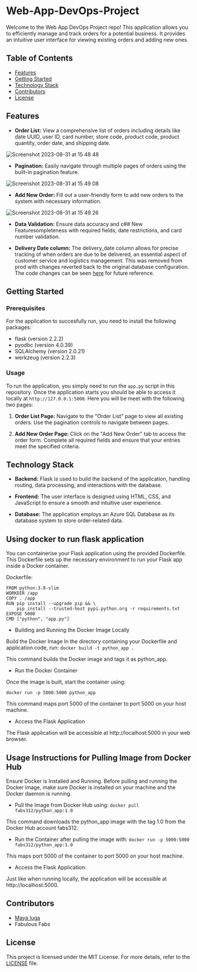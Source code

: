 # Web-App-DevOps-Project

Welcome to the Web App DevOps Project repo! This application allows you to efficiently manage and track orders for a potential business. It provides an intuitive user interface for viewing existing orders and adding new ones.

## Table of Contents

- [Features](#features)
- [Getting Started](#getting-started)
- [Technology Stack](#technology-stack)
- [Contributors](#contributors)
- [License](#license)

## Features

- **Order List:** View a comprehensive list of orders including details like date UUID, user ID, card number, store code, product code, product quantity, order date, and shipping date.
  
![Screenshot 2023-08-31 at 15 48 48](https://github.com/maya-a-iuga/Web-App-DevOps-Project/assets/104773240/3a3bae88-9224-4755-bf62-567beb7bf692)

- **Pagination:** Easily navigate through multiple pages of orders using the built-in pagination feature.
  
![Screenshot 2023-08-31 at 15 49 08](https://github.com/maya-a-iuga/Web-App-DevOps-Project/assets/104773240/d92a045d-b568-4695-b2b9-986874b4ed5a)

- **Add New Order:** Fill out a user-friendly form to add new orders to the system with necessary information.
  
![Screenshot 2023-08-31 at 15 49 26](https://github.com/maya-a-iuga/Web-App-DevOps-Project/assets/104773240/83236d79-6212-4fc3-afa3-3cee88354b1a)

- **Data Validation:** Ensure data accuracy and c## New Featuresompleteness with required fields, date restrictions, and card number validation.

- **Delivery Date column:** The delivery_date column allows for precise tracking of when orders are due to be delivered, an essential aspect of customer service and logistics management.
This was removed from prod with changes reverted back to the original database configuration. The code changes can be seen [here](https://github.com/fabs312/ci-cd-project/commit/2f4fc789828b581e6c5486e0f5e57266c65f9e9c) for future reference.

## Getting Started

### Prerequisites

For the application to succesfully run, you need to install the following packages:

- flask (version 2.2.2)
- pyodbc (version 4.0.39)
- SQLAlchemy (version 2.0.21)
- werkzeug (version 2.2.3)

### Usage

To run the application, you simply need to run the `app.py` script in this repository. Once the application starts you should be able to access it locally at `http://127.0.0.1:5000`. Here you will be meet with the following two pages:

1. **Order List Page:** Navigate to the "Order List" page to view all existing orders. Use the pagination controls to navigate between pages.

2. **Add New Order Page:** Click on the "Add New Order" tab to access the order form. Complete all required fields and ensure that your entries meet the specified criteria.

## Technology Stack

- **Backend:** Flask is used to build the backend of the application, handling routing, data processing, and interactions with the database.

- **Frontend:** The user interface is designed using HTML, CSS, and JavaScript to ensure a smooth and intuitive user experience.

- **Database:** The application employs an Azure SQL Database as its database system to store order-related data.

## Using docker to run flask application

You can containerise your Flask application using the provided Dockerfile. This Dockerfile sets up the necessary environment to run your Flask app inside a Docker container.

Dockerfile:
```
FROM python:3.8-slim
WORKDIR /app
COPY . /app
RUN pip install --upgrade pip && \
    pip install --trusted-host pypi.python.org -r requirements.txt
EXPOSE 5000
CMD ["python", "app.py"]
```
- Building and Running the Docker Image Locally

Build the Docker Image In the directory containing your Dockerfile and application code, run:
```docker build -t python_app . ```

This command builds the Docker image and tags it as python_app.

- Run the Docker Container

Once the image is built, start the container using:

```docker run -p 5000:5000 python_app```

This command maps port 5000 of the container to port 5000 on your host machine.

- Access the Flask Application

The Flask application will be accessible at http://localhost:5000 in your web browser.

## Usage Instructions for Pulling Image from Docker Hub
Ensure Docker is Installed and Running.
Before pulling and running the Docker image, make sure Docker is installed on your machine and the Docker daemon is running.

- Pull the Image from Docker Hub using:
```docker pull fabs312/python_app:1.0```

This command downloads the python_app image with the tag 1.0 from the Docker Hub account fabs312.

- Run the Container after pulling the image with:
```docker run -p 5000:5000 fabs312/python_app:1.0```

This maps port 5000 of the container to port 5000 on your host machine.

- Access the Flask Application:

Just like when running locally, the application will be accessible at http://localhost:5000.


## Contributors 

- [Maya Iuga]([https://github.com/yourusername](https://github.com/maya-a-iuga))
- Fabulous Fabs

## License

This project is licensed under the MIT License. For more details, refer to the [LICENSE](LICENSE) file.
